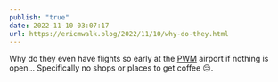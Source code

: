 ```yaml
---
publish: "true"
date: 2022-11-10 03:07:17
url: https://ericmwalk.blog/2022/11/10/why-do-they.html
---
```


Why do they even have flights so early at the [PWM](https://en.m.wikipedia.org/wiki/Portland_International_Jetport) airport if nothing is open… Specifically no shops or places to get coffee 😔.